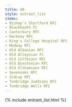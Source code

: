 ```yaml
---
title: U8
style: entrant_list
items:
- Bishop's Stortford RFC
- Blackheath FC
- Canterbury RFC
- Hackney RFC
- King's College Hospital RFC
- Medway RFC
- Old Albanian RFC
- Old Alleynian FC
- Old Colfeians RFC
- Old Dunstonian RFC
- Old Elthamians RFC
- Sevenoaks RFC
- Sidcup RFC
- Tonbridge Juddians RFC
- Tunbridge Wells RFC
---
```


{% include entrant_list.html %}

